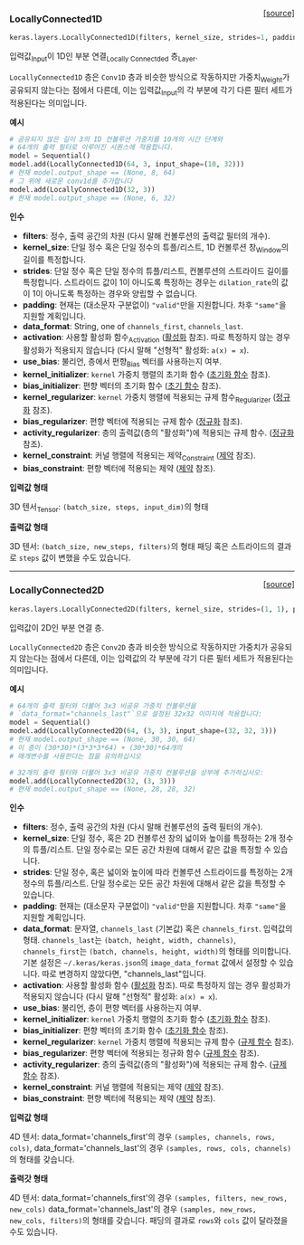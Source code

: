 <span style="float:right;">[[source]](https://github.com/keras-team/keras/blob/master/keras/layers/local.py#L19)</span>
### LocallyConnected1D

```python
keras.layers.LocallyConnected1D(filters, kernel_size, strides=1, padding='valid', data_format=None, activation=None, use_bias=True, kernel_initializer='glorot_uniform', bias_initializer='zeros', kernel_regularizer=None, bias_regularizer=None, activity_regularizer=None, kernel_constraint=None, bias_constraint=None)
```

입력값<sub>Input</sub>이 1D인 부분 연결<sub>Locally Connectded</sub> 층<sub>Layer</sub>.

`LocallyConnected1D` 층은 `Conv1D` 층과 비슷한 방식으로 작동하지만
가중치<sub>Weight</sub>가 공유되지 않는다는 점에서 다른데,
이는 입력값<sub>Input</sub>의 각 부분에 각기 다른 필터 세트가 적용된다는 
의미입니다.

__예시__

```python
# 공유되지 않은 길이 3의 1D 컨볼루션 가중치를 10개의 시간 단계와
# 64개의 출력 필터로 이루어진 시퀀스에 적용합니다.
model = Sequential()
model.add(LocallyConnected1D(64, 3, input_shape=(10, 32)))
# 현재 model.output_shape == (None, 8, 64)
# 그 위에 새로운 conv1d를 추가합니다
model.add(LocallyConnected1D(32, 3))
# 현재 model.output_shape == (None, 6, 32)
```

__인수__

- __filters__: 정수, 출력 공간의 차원
    (다시 말해 컨볼루션의 출력값 필터의 개수).
- __kernel_size__: 단일 정수 혹은 단일 정수의 튜플/리스트,
    1D 컨볼루션 창<sub>Window</sub>의 길이를 특정합니다.
- __strides__: 단일 정수 혹은 단일 정수의 튜플/리스트,
    컨볼루션의 스트라이드 길이를 특정합니다.
    스트라이드 값이 1이 아니도록 특정하는 경우는 `dilation_rate`의 값이
    1이 아니도록 특정하는 경우와 양립할 수 없습니다.
- __padding__: 현재는 (대소문자 구분없이) `"valid"`만을 지원합니다.
    차후 `"same"`을 지원할 계획입니다.
- __data_format__: String, one of `channels_first`, `channels_last`.    
- __activation__: 사용할 활성화 함수<sub>Activation</sub>
    ([활성화](../activations.md) 참조).
    따로 특정하지 않는 경우 활성화가 적용되지 않습니다
    (다시 말해 "선형적" 활성화: `a(x) = x`).
- __use_bias__: 불리언, 층에서 편향<sub>Bias</sub> 벡터를 사용하는지 여부.
- __kernel_initializer__: `kernel` 가중치 행렬의 초기화 함수
    ([초기화 함수](../initializers.md) 참조).
- __bias_initializer__: 편향 벡터의 초기화 함수
    ([초기 함수](../initializers.md) 참조).
- __kernel_regularizer__: `kernel` 가중치 행렬에 적용되는
    규제 함수<sub>Regularizer</sub>
    ([정규화](../regularizers.md) 참조).
- __bias_regularizer__: 편향 벡터에 적용되는 규제 함수
    ([정규화](../regularizers.md) 참조).
- __activity_regularizer__: 층의 출력값(층의 "활성화")에
    적용되는 규제 함수.
    ([정규화](../regularizers.md) 참조).
- __kernel_constraint__: 커널 행렬에 적용되는 제약<sub>Constraint</sub>
    ([제약](../constraints.md) 참조).
- __bias_constraint__: 편향 벡터에 적용되는 제약
    ([제약](../constraints.md) 참조).

__입력값 형태__

3D 텐서<sub>Tensor</sub>: `(batch_size, steps, input_dim)`의 형태

__출력값 형태__

3D 텐서: `(batch_size, new_steps, filters)`의 형태
패딩 혹은 스트라이드의 결과로 `steps` 값이 변했을 수도 있습니다.
    
----

<span style="float:right;">[[source]](https://github.com/keras-team/keras/blob/master/keras/layers/local.py#L183)</span>
### LocallyConnected2D

```python
keras.layers.LocallyConnected2D(filters, kernel_size, strides=(1, 1), padding='valid', data_format=None, activation=None, use_bias=True, kernel_initializer='glorot_uniform', bias_initializer='zeros', kernel_regularizer=None, bias_regularizer=None, activity_regularizer=None, kernel_constraint=None, bias_constraint=None)
```

입력값이 2D인 부분 연결 층.

`LocallyConnected2D` 층은 `Conv2D` 층과 비슷한 방식으로 작동하지만
가중치가 공유되지 않는다는 점에서 다른데,
이는 입력값의 각 부분에 각기 다른 필터 세트가 적용된다는 
의미입니다.

__예시__

```python
# 64개의 출력 필터와 더불어 3x3 비공유 가중치 컨볼루션을
# `data_format="channels_last"`으로 설정된 32x32 이미지에 적용합니다:
model = Sequential()
model.add(LocallyConnected2D(64, (3, 3), input_shape=(32, 32, 3)))
# 현재 model.output_shape == (None, 30, 30, 64)
# 이 층이 (30*30)*(3*3*3*64) + (30*30)*64개의
# 매개변수를 사용한다는 점을 유의하십시오

# 32개의 출력 필터와 더불어 3x3 비공유 가중치 컨볼루션을 상부에 추가하십시오:
model.add(LocallyConnected2D(32, (3, 3)))
# 현재 model.output_shape == (None, 28, 28, 32)
```

__인수__

- __filters__: 정수, 출력 공간의 차원
    (다시 말해 컨볼루션의 출력 필터의 개수).
- __kernel_size__: 단일 정수, 혹은 2D 컨볼루션 창의
    넓이와 높이를 특정하는 2개 정수의 튜플/리스트.
    단일 정수로는 모든 공간 차원에 대해서
    같은 값을 특정할 수 있습니다.
- __strides__: 단일 정수, 혹은 넓이와 높이에 따라
    컨볼루션 스트라이드를 특정하는 2개 정수의 튜플/리스트.
    단일 정수로는 모든 공간 차원에 대해서
    같은 값을 특정할 수 있습니다.
- __padding__: 현재는 (대소문자 구분없이) `"valid"`만을 지원합니다.
    차후 `"same"`을 지원할 계획입니다.
- __data_format__: 문자열,
    `channels_last` (기본값) 혹은 `channels_first`.
    입력값의 형태.
    `channels_last`는 `(batch, height, width, channels)`, `channels_first`는
    `(batch, channels, height, width)`의 형태를 의미합니다.
    기본 설정은 `~/.keras/keras.json`의 `image_data_format` 값에서 설정할 수 있습니다.
    따로 변경하지 않았다면, "channels_last"입니다.
- __activation__: 사용할 활성화 함수
    ([활성화](../activations.md) 참조).
    따로 특정하지 않는 경우 활성화가 적용되지 않습니다
    (다시 말해 "선형적" 활성화: `a(x) = x`).
- __use_bias__: 불리언, 층이 편향 벡터를 사용하는지 여부.
- __kernel_initializer__: `kernel` 가중치 행렬의 초기화 함수
    ([초기화 함수](../initializers.md) 참조).
- __bias_initializer__: 편향 벡터의 초기화 함수
    ([초기화 함수](../initializers.md) 참조).
- __kernel_regularizer__: `kernel` 가중치 행렬에 적용되는
    규제 함수 
    ([규제 함수](../regularizers.md) 참조).
- __bias_regularizer__: 편향 벡터에 적용되는 정규화 함수
    ([규제 함수](../regularizers.md) 참조).
- __activity_regularizer__: 층의 출력값(층의 "활성화")에
    적용되는 규제 함수.
    ([규제 함수](../regularizers.md) 참조).
- __kernel_constraint__: 커널 행렬에 적용되는 제약
    ([제약](../constraints.md) 참조).
- __bias_constraint__: 편향 벡터에 적용되는 제약
    ([제약](../constraints.md) 참조).

__입력값 형태__

4D 텐서:
data_format='channels_first'의 경우 `(samples, channels, rows, cols)`, 
data_format='channels_last'의 경우 `(samples, rows, cols, channels)`의 형태를 갖습니다.

__출력갓 형태__

4D 텐서:
data_format='channels_first'의 경우 `(samples, filters, new_rows, new_cols)`
data_format='channels_last'의 경우 `(samples, new_rows, new_cols, filters)`의 형태를 갖습니다.
패딩의 결과로 `rows`와 `cols` 값이 달라졌을 수도 있습니다.
